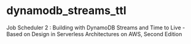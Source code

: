 # dynamodb_streams_ttl
 Job Scheduler 2 : Building with DynamoDB Streams and Time to Live  - Based on Design in Serverless Architectures on AWS, Second Edition
